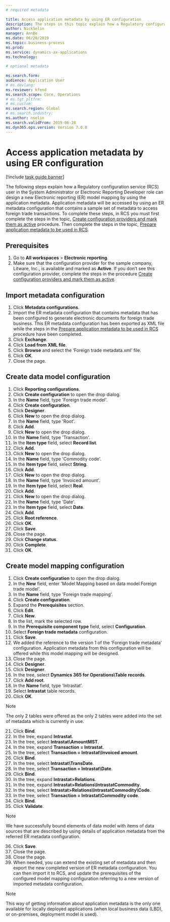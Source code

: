```yaml
--- 
# required metadata 
 
title: Access application metadata by using ER configuration
description: The steps in this topic explain how a Regulatory configuration service (RCS) user can design a new Electronic reporting (ER) model mapping by using the metadata in Finance and Operations.
author: NickSelin
manager: AnnBe 
ms.date: 06/28/2019
ms.topic: business-process 
ms.prod:  
ms.service: dynamics-ax-applications 
ms.technology:  
 
# optional metadata 
 
ms.search.form:  
audience: Application User 
# ms.devlang:  
ms.reviewer: kfend
ms.search.scope: Core, Operations 
# ms.tgt_pltfrm:  
# ms.custom:  
ms.search.region: Global
# ms.search.industry: 
ms.author: nselin
ms.search.validFrom: 2019-06-28 
ms.dyn365.ops.version: Version 7.0.0 
---
```

# Access application metadata by using ER configuration

[!include [task guide banner](../../includes/task-guide-banner.md)]

The following steps explain how a Regulatory configuration service (RCS) user in the System Administrator or Electronic Reporting Developer role can design a new Electronic reporting (ER) model mapping by using the application metadata. Application metadata will be accessed by using an ER metadata configuration that contains a sample set of metadata to access foreign trade transactions. To complete these steps, in RCS you must first complete the steps in the topic, [Create configuration providers and mark them as active](er-configuration-provider-mark-it-active-2016-11.md) procedure. Then complete the steps in the topic, [Prepare application metadata to be used in RCS](prepare-application-metadata-rcs.md).

## Prerequisites
1. Go to **All workspaces** > **Electronic reporting**. 
2. Make sure that the configuration provider for the sample company, Litware, Inc., is available and marked as **Active**. If you don’t see this configuration provider, complete the steps in the procedure [Create configuration providers and mark them as active](er-configuration-provider-mark-it-active-2016-11.md). 

## Import metadata configuration 
1. Click **Metadata configurations**. 
2. Import the ER metadata configuration that contains metadata that has been configured to generate electronic documents for foreign trade business. This ER metadata configuration has been exported as XML file while the steps in the [Prepare application metadata to be used in RCS](prepare-application-metadata-rcs.md) procedure have been completed. 
3. Click **Exchange**. 
4. Click **Load from XML file**. 
5. Click **Browse** and select the ‘Foreign trade metadata.xml’ file. 
6. Click **OK**. 
7. Close the page. 

## Create data model configuration
1. Click **Reporting configurations**. 
2. Click **Create configuration** to open the drop dialog. 
3. In the **Name** field, type 'Foreign trade model'. 
4. Click **Create configuration**. 
5. Click **Designer**. 
6. Click **New** to open the drop dialog. 
7. In the **Name** field, type 'Root'. 
8. Click **Add**. 
9. Click **New** to open the drop dialog. 
10.	In the **Name** field, type 'Transaction'. 
11.	In the **Item type** field, select **Record list**. 
12.	Click **Add**. 
13.	Click **New** to open the drop dialog. 
14.	In the **Name** field, type 'Commodity code'. 
15.	In the **Item type** field, select **String**. 
16.	Click **Add**. 
17.	Click **New** to open the drop dialog. 
18.	In the **Name** field, type 'Invoiced amount'. 
19.	In the **Item type** field, select **Real**. 
20.	Click **Add**. 
21.	Click **New** to open the drop dialog. 
22.	In the **Name** field, type 'Date'. 
23.	In the **Item type** field, select **Date**. 
24.	Click **Add**. 
25.	Click **Root reference**. 
26.	Click **OK**. 
27.	Click **Save**. 
28.	Close the page. 
29.	Click **Change status**. 
30.	Click **Complete**. 
31.	Click **OK**. 

## Create model mapping configuration 
1. Click **Create configuration** to open the drop dialog. 
2. In the **New** field, enter 'Model Mapping based on data model Foreign trade model'. 
3. In the **Name** field, type 'Foreign trade mapping'. 
4. Click **Create configuration**. 
5. Expand the **Prerequisites** section. 
6. Click **Edit**. 
7. Click **New**. 
8. In the list, mark the selected row. 
9. In the **Prerequisite component type** field, select **Configuration**. 
10.	Select **Foreign trade metadata** configuration. 
11.	Click **Save**. 
12.	We added the reference to the version 1 of the ‘Foreign trade metadata’ configuration. Application metadata from this configuration will be offered while this model mapping will be designed. 
13.	Close the page. 
14.	Click **Designer**. 
15.	Click **Designer**. 
16.	In the tree, select **Dynamics 365 for Operations\Table records**. 
17.	Click **Add root**. 
18.	In the **Name** field, type 'Intrastat'. 
19.	Select **Intrastat** table records. 
20.	Click **OK**. 

> [!NOTE]
> The only 2 tables were offered as the only 2 tables were added into the set of metadata which is currently in use. 

21.	Click **Bind**. 
22.	In the tree, expand **Intrastat**. 
23.	In the tree, select **Intrastat\AmountMST**. 
24.	In the tree, expand **Transaction = Intrastat**. 
25.	In the tree, select **Transaction = Intrastat\Invoiced amount**. 
26.	Click **Bind**. 
27.	In the tree, select **Intrastat\TransDate**. 
28.	In the tree, select **Transaction = Intrastat\Date**. 
29.	Click **Bind**. 
30.	In the tree, expand **Intrastat\>Relations**. 
31.	In the tree, expand **Intrastat\>Relations\IntrastatCommodity**. 
32.	In the tree, select **Intrastat\>Relations\IntrastatCommodity\Code**. 
33.	In the tree, select **Transaction = Intrastat\Commodity code**. 
34.	Click **Bind**. 
35.	Click **Validate**. 

> [!NOTE]
> We have successfully bound elements of data model with items of data sources that are described by using details of application metadata from the referred ER metadata configuration. 
36.	Click **Save**. 
37.	Close the page. 
38.	Close the page. 
39.	When needed, you can extend the existing set of metadata and then export the new completed version of ER metadata configuration. You can then import it to RCS, and update the prerequisites of the configured model mapping configuration referring to a new version of imported metadata configuration. 

> [!NOTE]
> This way of getting information about application metadata is the only one available for locally deployed applications (when local business data (LBD), or on-premises, deployment model is used).
		
